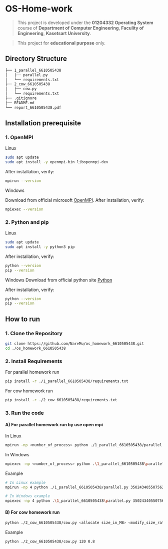 # OS-Home-work
> This project is developed under the **01204332 Operating System** course of **Department of Computer Engineering**, **Faculity of Engineering**, **Kasetsart University**.

> This project for **educational purpose** only.

## Directory Structure
```bash
├── 1_parallel_6610505438
│   ├── parallel.py
│   └── requirements.txt
├── 2_cow_6610505438
│   ├── cow.py
│   └── requirements.txt
├── .gitignore
├── README.md
└── report_6610505438.pdf

```
## Installation prerequisite
### 1. OpenMPI
Linux 
```bash
sudo apt update
sudo apt install -y openmpi-bin libopenmpi-dev
```
After installation, verify:
```bash
mpirun --version
```

Windows

Download from official microsoft [OpenMPI](https://learn.microsoft.com/en-us/message-passing-interface/microsoft-mpi).
After installation, verify:
```bash
mpiexec --version
```
### 2. Python and pip
Linux 
```bash
sudo apt update
sudo apt install -y python3 pip
```
After installation, verify:
```bash
python --version
pip --version
```

Windows
Download from official python site [Python](https://www.python.org/downloads/)

After installation, verify:
```bash
python --version
pip --version
```
## How to run
### 1. Clone the Repository

```bash
git clone https://github.com/NareMu/os_homework_6610505438.git
cd ./os_homework_6610505438
```

### 2. Install Requirements
For parallel homework run 
```bash
pip install -r ./1_parallel_6610505438/requirements.txt
```

For cow homework run
```bash
pip install -r ./2_cow_6610505438/requirements.txt
```
### 3. Run the code
#### A) For parallel homework run by use open mpi

In Linux
```bash
mpirun -np <number_of_process> python ./1_parallel_6610505438/parallel.py <number_to_factorize>
```

In Windows
```bash
mpiexec -np <number_of_process> python .\1_parallel_6610505438\parallel.py <number_to_factorize>
```

Example
```bash
# In Linux example
mpirun -np 4 python ./1_parallel_6610505438/parallel.py 350243405507562291174415825999

# In Windows example
mpiexec -np 4 python .\1_parallel_6610505438\parallel.py 350243405507562291174415825999
```

#### B) For cow homework run
```bash
python ./2_cow_6610505438/cow.py <allocate size_in_MB> <modify_size_ratio(0.0-1.0)>
```
Example
```bash
python ./2_cow_6610505438/cow.py 120 0.8
```
